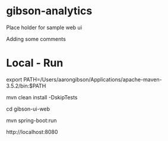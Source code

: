 # gibson-analytics

Place holder for sample web ui

Adding some comments

# Local - Run
export PATH=/Users/aarongibson/Applications/apache-maven-3.5.2/bin:$PATH

mvn clean install -DskipTests

cd gibson-ui-web

mvn spring-boot:run

http://localhost:8080




